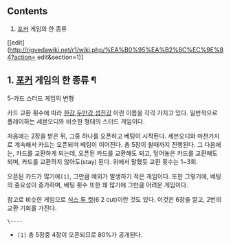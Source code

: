 ## Contents

    

1. [포커](%ED%8F%AC%EC%BB%A4.md) 게임의 한 종류 

[[edit](http://rigvedawiki.net/r1/wiki.php/%EA%B0%95%EA%B2%8C%EC%9E%84?action=
edit&section=1)]

## 1. [포커](%ED%8F%AC%EC%BB%A4.md) 게임의 한 종류 ¶

5-카드 스터드 게임의 변형

  

카드 교환 횟수에 따라 [한강](%ED%95%9C%EA%B0%95.md),[두만강](%EB%91%90%EB%A7%8C%EA%B0%95.md),[섬진강](%EC%84%AC%EC%A7%84%EA%B0%95.md) 이란 이름을 각각 가지고 있다. 일반적으로 플레이하는
세븐오디와 비슷한 형태의 스터드 게임이다.

  

처음에는 2장을 받은 뒤, 그중 하나를 오픈하고 베팅이 시작된다. 세븐오디와 마찬가지로 계속해서 카드는 오픈되며 베팅이 이어진다. 총 5장이
될때까지 진행된다. 그 다음에는, 카드를 교환하게 되는데, 오픈된 카드를 교환해도 되고, 덮어놓은 카드를 교환해도 되며, 카드를 교환하지
않아도(stay) 된다. 위에서 말했듯 교환 횟수는 1~3회.

  

오픈된 카드가 많기에`[1]`, 그만큼 예외가 발생하기 적은 게임이다. 또한 그렇기에, 베팅의 중요성이 증가하며, 베팅 횟수 또한 꽤 많기에
그만큼 어려운 게임이다.

  

참고로 비슷한 게임으로 [식스 투
컷](http://rigvedawiki.net/r1/wiki.php/%ED%8F%AC%EC%BB%A4?action=show#s-6.6)(6
2 cut)이란 것도 있다. 이것은 6장을 깔고, 2번의 교환 기회를 가진다.

`\----`

  * `[1]` 총 5장중 4장이 오픈되므로 80%가 공개된다.

